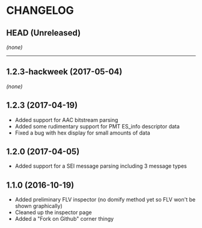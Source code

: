 CHANGELOG
=========

## HEAD (Unreleased)
_(none)_

--------------------

## 1.2.3-hackweek (2017-05-04)
_(none)_

## 1.2.3 (2017-04-19)
* Added support for AAC bitstream parsing
* Added some rudimentary support for PMT ES_info descriptor data
* Fixed a bug with hex display for small amounts of data

## 1.2.0 (2017-04-05)
* Added support for a SEI message parsing including 3 message types

## 1.1.0 (2016-10-19)
* Added preliminary FLV inspector (no domify method yet so FLV won't be shown graphically)
* Cleaned up the inspector page
* Added a "Fork on Github" corner thingy
